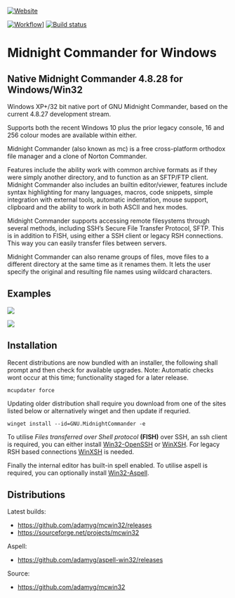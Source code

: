 [![Website](https://img.shields.io/badge/View-Website-blue)](https://sourceforge.net/projects/mcwin32/)

[![Workflow](https://github.com/adamyg/mcwin32/actions/workflows/build.yml/badge.svg)](https://github.com/adamyg/mcwin32/actions)]
[![Build status](https://ci.appveyor.com/api/projects/status/4ckxapbwc3mt66x6?svg=true&passingText=MSVC%20Passing&failingText=MSVC%20Failing&pendingText=MSVC%20Pending)](https://ci.appveyor.com/project/adamyg/mcwin32-msvc)

# Midnight Commander for Windows

## Native Midnight Commander 4.8.28 for Windows/Win32

Windows XP+/32 bit native port of GNU Midnight Commander, based on the current 4.8.27 development stream.

Supports both the recent Windows 10 plus the prior legacy console, 16 and 256 colour modes are available within either.

Midnight Commander (also known as mc) is a free cross-platform orthodox file manager and a clone of Norton Commander.

Features include the ability work with common archive formats as if they were simply another directory, and to function as an SFTP/FTP client.
Midnight Commander also includes an builtin editor/viewer, features include syntax highlighting for many languages, macros, code snippets, 
simple integration with external tools, automatic indentation, mouse support, clipboard and the ability to work in both ASCII and hex modes.

Midnight Commander supports accessing remote filesystems through several methods, including SSH’s Secure File Transfer Protocol, SFTP. 
This is in addition to FISH, using either a SSH client or legacy RSH connections. This way you can easily transfer files between servers.

Midnight Commander can also rename groups of files, move files to a different directory at the same time as it renames them. 
It lets the user specify the original and resulting file names using wildcard characters.


## Examples

![](https://github.com/adamyg/mcwin32/blob/master/mcwin32/art/sample01.png?raw=true)

![](https://github.com/adamyg/mcwin32/blob/master/mcwin32/art/sample03.png?raw=true)


## Installation

Recent distributions are now bundled with an installer, the following shall prompt and then check for available upgrades.
Note: Automatic checks wont occur at this time; functionality staged for a later release.

```
mcupdater force
```

Updating older distribution shall require you download from one of the sites listed below or alternatively winget and then update if requried.

```
winget install --id=GNU.MidnightCommander -e	
```

To utilise *Files transferred over Shell protocol* **(FISH)** over SSH, an ssh client is required, you can either install [Win32-OpenSSH](https://github.com/powershell/Win32-OpenSSH) or [WinXSH](https://github.com/adamyg/winxsh).  For legacy RSH based connections [WinXSH](https://github.com/adamyg/winxsh) is needed.

Finally the internal editor has built-in spell enabled. To utilise aspell is required, you can optionally install [Win32-Aspell](https://github.com/adamyg/aspell-win32).

## Distributions

Latest builds:

   * https://github.com/adamyg/mcwin32/releases
   * https://sourceforge.net/projects/mcwin32

Aspell:

   * https://github.com/adamyg/aspell-win32/releases

Source:

   * https://github.com/adamyg/mcwin32

